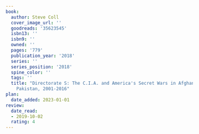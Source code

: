 ```yaml
---
book:
  author: Steve Coll
  cover_image_url: ''
  goodreads: '35623545'
  isbn13: ''
  isbn9: ''
  owned: ''
  pages: '779'
  publication_year: '2018'
  series: ''
  series_position: '2018'
  spine_color: ''
  tags: ''
  title: "Directorate S: The C.I.A. and America's Secret Wars in Afghanistan and
    Pakistan, 2001-2016"
plan:
  date_added: 2023-01-01
review:
  date_read:
  - 2019-10-02
  rating: 4
---
```


